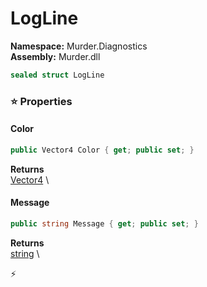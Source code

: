 # LogLine

**Namespace:** Murder.Diagnostics \
**Assembly:** Murder.dll

```csharp
sealed struct LogLine
```

### ⭐ Properties
#### Color
```csharp
public Vector4 Color { get; public set; }
```

**Returns** \
[Vector4](https://learn.microsoft.com/en-us/dotnet/api/System.Numerics.Vector4?view=net-7.0) \
#### Message
```csharp
public string Message { get; public set; }
```

**Returns** \
[string](https://learn.microsoft.com/en-us/dotnet/api/System.String?view=net-7.0) \


⚡